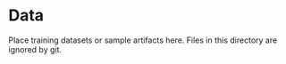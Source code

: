 # Data

Place training datasets or sample artifacts here. Files in this directory are ignored by git.
